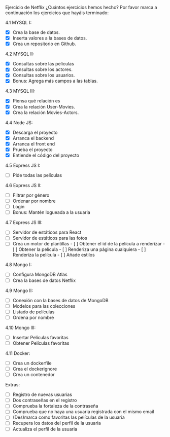 Ejercicio de Netflix
¿Cuántos ejercicios hemos hecho?
Por favor marca a continuación los ejercicios que hayáis terminado:

4.1 MYSQL I:
- [X] Crea la base de datos.
- [X]  Inserta valores a la bases de datos.
- [X] Crea un repositorio en Github.
      
4.2 MYSQL II:
- [X] Consultas sobre las películas
- [X] Consultas sobre los actores.
- [X] Consultas sobre los usuarios.
- [X] Bonus: Agrega más campos a las tablas.
      
4.3 MYSQL III:
- [X] Piensa qué relación es
- [X] Crea la relación User-Movies.
- [X] Crea la relación Movies-Actors.
    
4.4 Node JS:
- [X] Descarga el proyecto
- [X] Arranca el backend
- [X] Arranca el front end
- [X] Prueba el proyecto
- [X] Entiende el código del proyecto
    
4.5 Express JS I:
- [ ] Pide todas las películas
    
4.6 Express JS II:
- [ ] Filtrar por género
- [ ] Ordenar por nombre
- [ ] Login
- [ ] Bonus: Mantén logueada a la usuaria
    
4.7 Express JS III:
- [ ] Servidor de estáticos para React
- [ ] Servidor de estáticos para las fotos
- [ ] Crea un motor de plantillas
      - [ ] Obtener el id de la película a renderizar
      - [ ]  Obtener la película
      - [ ] Renderiza una página cualquiera
      - [ ] Renderiza la película
      - [ ] Añade estilos
    
4.8 Mongo I:
- [ ] Configura MongoDB Atlas
- [ ] Crea la bases de datos Netflix
    
4.9 Mongo II:
- [ ] Conexión con la bases de datos de MongoDB
- [ ] Modelos para las colecciones
- [ ] Listado de películas
- [ ] Ordena por nombre

4.10 Mongo III:
- [ ] Insertar Películas favoritas
- [ ] Obtener Películas favoritas
    
4.11 Docker:
- [ ] Crea un dockerfile
- [ ] Crea el dockerignore
- [ ] Crea un contenedor
    
Extras:
- [ ] Registro de nuevas usuarias
- [ ] Dos contraseñas en el registro
- [ ] Comprueba la fortaleza de la contraseña
- [ ] Comprueba que no haya una usuaria registrada con el mismo email
- [ ] (Des)marca como favoritas las películas de la usuaria
- [ ] Recupera los datos del perfil de la usuaria
- [ ] Actualiza el perfil de la usuaria

